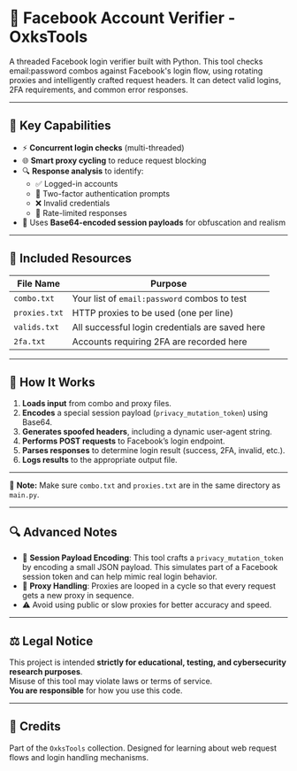 # 🔐 Facebook Account Verifier - OxksTools

A threaded Facebook login verifier built with Python. This tool checks email:password combos against Facebook's login flow, using rotating proxies and intelligently crafted request headers. It can detect valid logins, 2FA requirements, and common error responses.

---

## 🧩 Key Capabilities

- ⚡ **Concurrent login checks** (multi-threaded)
- 🌐 **Smart proxy cycling** to reduce request blocking
- 🔍 **Response analysis** to identify:
  - ✅ Logged-in accounts
  - 🔐 Two-factor authentication prompts
  - ❌ Invalid credentials
  - 🚫 Rate-limited responses
- 🧬 Uses **Base64-encoded session payloads** for obfuscation and realism

---

## 📁 Included Resources

| File Name      | Purpose                                         |
|----------------|-------------------------------------------------|
| `combo.txt`    | Your list of `email:password` combos to test    |
| `proxies.txt`  | HTTP proxies to be used (one per line)          |
| `valids.txt`   | All successful login credentials are saved here |
| `2fa.txt`      | Accounts requiring 2FA are recorded here        |

---

## 🧪 How It Works

1. **Loads input** from combo and proxy files.
2. **Encodes** a special session payload (`privacy_mutation_token`) using Base64.
3. **Generates spoofed headers**, including a dynamic user-agent string.
4. **Performs POST requests** to Facebook’s login endpoint.
5. **Parses responses** to determine login result (success, 2FA, invalid, etc.).
6. **Logs results** to the appropriate output file.

---



📌 **Note:** Make sure `combo.txt` and `proxies.txt` are in the same directory as `main.py`.

---

## 🔍 Advanced Notes

- 🧠 **Session Payload Encoding**: This tool crafts a `privacy_mutation_token` by encoding a small JSON payload. This simulates part of a Facebook session token and can help mimic real login behavior.
- 🦾 **Proxy Handling**: Proxies are looped in a cycle so that every request gets a new proxy in sequence.
- ⚠️ Avoid using public or slow proxies for better accuracy and speed.

---

## ⚖️ Legal Notice

This project is intended **strictly for educational, testing, and cybersecurity research purposes**.  
Misuse of this tool may violate laws or terms of service.  
**You are responsible** for how you use this code.

---

## 🌟 Credits

Part of the `OxksTools` collection. Designed for learning about web request flows and login handling mechanisms.
